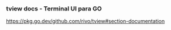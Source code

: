 ### tview docs - Terminal UI para GO
https://pkg.go.dev/github.com/rivo/tview#section-documentation
